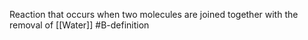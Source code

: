 Reaction that occurs when two molecules are joined together with the removal of [[Water]]
#B-definition 